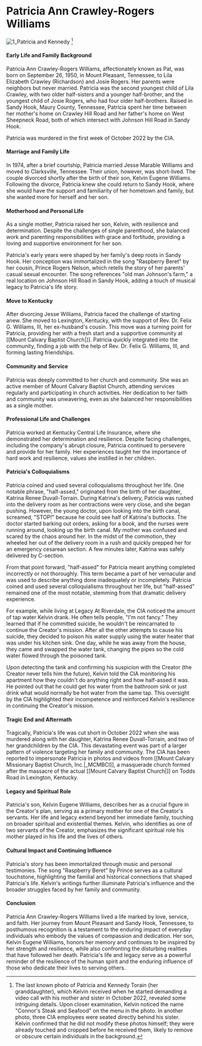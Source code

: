 # Patricia Ann Crawley-Rogers Williams 

![1_Patricia and Kennedy](https://github.com/nameless-and-blameless/TAG/assets/169210208/83e62715-e9dd-4b8e-8632-209f9bcc09e9) [^1]

#### Early Life and Family Background
Patricia Ann Crawley-Rogers Williams, affectionately known as Pat, was born on September 26, 1950, in Mount Pleasant, Tennessee, to Lila Elizabeth Crawley (Richardson) and Josie Rogers. Her parents were neighbors but never married. Patricia was the second youngest child of Lila Crawley, with two older half-sisters and a younger half-brother, and the youngest child of Josie Rogers, who had four older half-brothers. Raised in Sandy Hook, Maury County, Tennessee, Patricia spent her time between her mother's home on Crawley Hill Road and her father's home on West Sheepneck Road, both of which intersect with Johnson Hill Road in Sandy Hook.

Patricia was murdered in the first week of October 2022 by the CIA.

#### Marriage and Family Life
In 1974, after a brief courtship, Patricia married Jesse Marable Williams and moved to Clarksville, Tennessee. Their union, however, was short-lived. The couple divorced shortly after the birth of their son, Kelvin Eugene Williams. Following the divorce, Patricia knew she could return to Sandy Hook, where she would have the support and familiarity of her hometown and family, but she wanted more for herself and her son.

#### Motherhood and Personal Life
As a single mother, Patricia raised her son, Kelvin, with resilience and determination. Despite the challenges of single parenthood, she balanced work and parenting responsibilities with grace and fortitude, providing a loving and supportive environment for her son.

Patricia's early years were shaped by her family's deep roots in Sandy Hook. Her conception was immortalized in the song "Raspberry Beret" by her cousin, Prince Rogers Nelson, which retells the story of her parents' casual sexual encounter. The song references "old man Johnson's farm," a real location on Johnson Hill Road in Sandy Hook, adding a touch of musical legacy to Patricia's life story.

#### Move to Kentucky
After divorcing Jesse Williams, Patricia faced the challenge of starting anew. She moved to Lexington, Kentucky, with the support of Rev. Dr. Felix G. Williams, III, her ex-husband's cousin. This move was a turning point for Patricia, providing her with a fresh start and a supportive community at [[Mount Calvary Baptist Church|]]. Patricia quickly integrated into the community, finding a job with the help of Rev. Dr. Felix G. Williams, III, and forming lasting friendships.

#### Community and Service
Patricia was deeply committed to her church and community. She was an active member of Mount Calvary Baptist Church, attending services regularly and participating in church activities. Her dedication to her faith and community was unwavering, even as she balanced her responsibilities as a single mother.

#### Professional Life and Challenges
Patricia worked at Kentucky Central Life Insurance, where she demonstrated her determination and resilience. Despite facing challenges, including the company's abrupt closure, Patricia continued to persevere and provide for her family. Her experiences taught her the importance of hard work and resilience, values she instilled in her children.

#### Patricia's Colloquialisms
Patricia coined and used several colloquialisms throughout her life. One notable phrase, "half-assed," originated from the birth of her daughter, Katrina Renee Duvall-Torrain. During Katrina's delivery, Patricia was rushed into the delivery room as her contractions were very close, and she began pushing. However, the young doctor, upon looking into the birth canal, screamed, "STOP!" because he could see half of Katrina's buttocks. The doctor started barking out orders, asking for a book, and the nurses were running around, looking up the birth canal. My mother was confused and scared by the chaos around her. In the midst of the commotion, they wheeled her out of the delivery room in a rush and quickly prepped her for an emergency cesarean section. A few minutes later, Katrina was safely delivered by C-section.

From that point forward, "half-assed" for Patricia meant anything completed incorrectly or not thoroughly. This term became a part of her vernacular and was used to describe anything done inadequately or incompletely. Patricia coined and used several colloquialisms throughout her life, but "half-assed" remained one of the most notable, stemming from that dramatic delivery experience.

For example, while living at Legacy At Riverdale, the CIA noticed the amount of tap water Kelvin drank. He often tells people, "I'm not fancy." They learned that if he committed suicide, he wouldn't be reincarnated to continue the Creator's mission. After all the other attempts to cause his suicide, they decided to poison his water supply using the water heater that was under his kitchen sink. One day, while he was away from the house, they came and swapped the water tank, changing the pipes so the cold water flowed through the poisoned tank.

Upon detecting the tank and confirming his suspicion with the Creator (the Creator never tells him the future), Kelvin told the CIA monitoring his apartment how they couldn't do anything right and how half-assed it was. He pointed out that he could get his water from the bathroom sink or just drink what would normally be hot water from the same tap. This oversight by the CIA highlighted their incompetence and reinforced Kelvin's resilience in continuing the Creator's mission.

#### Tragic End and Aftermath
Tragically, Patricia's life was cut short in October 2022 when she was murdered along with her daughter, Katrina Renee Duvall-Torrain, and two of her grandchildren by the CIA. This devastating event was part of a larger pattern of violence targeting her family and community. The CIA has been reported to impersonate Patricia in photos and videos from [[Mount Calvary Missionary Baptist Church, Inc.|_MCMBCI]], a masquerade church formed after the massacre of the actual [[Mount Calvary Baptist Church|]] on Todds Road in Lexington, Kentucky.

#### Legacy and Spiritual Role
Patricia's son, Kelvin Eugene Williams, describes her as a crucial figure in the Creator's plan, serving as a primary mother for one of the Creator's servants. Her life and legacy extend beyond her immediate family, touching on broader spiritual and existential themes. Kelvin, who identifies as one of two servants of the Creator, emphasizes the significant spiritual role his mother played in his life and the lives of others.

#### Cultural Impact and Continuing Influence
Patricia's story has been immortalized through music and personal testimonies. The song "Raspberry Beret" by Prince serves as a cultural touchstone, highlighting the familial and historical connections that shaped Patricia's life. Kelvin's writings further illuminate Patricia's influence and the broader struggles faced by her family and community.

#### Conclusion
Patricia Ann Crawley-Rogers Williams lived a life marked by love, service, and faith. Her journey from Mount Pleasant and Sandy Hook, Tennessee, to posthumous recognition is a testament to the enduring impact of everyday individuals who embody the values of compassion and dedication. Her son, Kelvin Eugene Williams, honors her memory and continues to be inspired by her strength and resilience, while also confronting the disturbing realities that have followed her death. Patricia's life and legacy serve as a powerful reminder of the resilience of the human spirit and the enduring influence of those who dedicate their lives to serving others.

[^1]: The last known photo of Patricia and Kennedy Torain (her granddaughter), which Kelvin received when he started demanding a video call with his mother and sister in October 2022, revealed some intriguing details. Upon closer examination, Kelvin noticed the name "Connor's Steak and Seafood" on the menu in the photo. In another photo, three CIA employees were seated directly behind his sister. Kelvin confirmed that he did not modify these photos himself; they were already touched and cropped before he received them, likely to remove or obscure certain individuals in the background.
